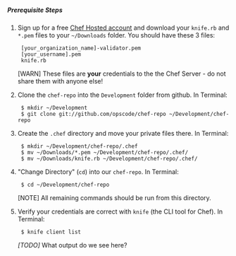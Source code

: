 ##### Prerequisite Steps
1. Sign up for a free [Chef Hosted account][chef-hosted] and download your `knife.rb` and `*.pem` files to your `~/Downloads` folder. You should have these 3 files:

        [your_organization_name]-validator.pem
        [your_username].pem
        knife.rb

    [WARN] These files are **your** credentials to the the Chef Server - do not share them with anyone else!

1. Clone the `chef-repo` into the `Development` folder from github. In Terminal:

        $ mkdir ~/Development
        $ git clone git://github.com/opscode/chef-repo ~/Development/chef-repo

1. Create the `.chef` directory and move your private files there. In Terminal:

        $ mkdir ~/Development/chef-repo/.chef
        $ mv ~/Downloads/*.pem ~/Development/chef-repo/.chef/
        $ mv ~/Downloads/knife.rb ~/Development/chef-repo/.chef/

1. "Change Directory" (`cd`) into our `chef-repo`. In Terminal:

        $ cd ~/Development/chef-repo

    [NOTE] All remaining commands should be run from this directory.

1. Verify your credentials are correct with `knife` (the CLI tool for Chef). In Terminal:

        $ knife client list

    _[TODO]_ What output do we see here?

[chef-hosted]: http://www.opscode.com/hosted-chef/ "Sign up for Hosted Chef"
